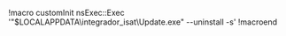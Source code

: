 !macro customInit
nsExec::Exec '"$LOCALAPPDATA\integrador_isat\Update.exe" --uninstall -s'
!macroend
